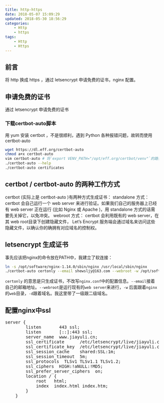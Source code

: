 ```yaml
---
title: http-https
date: 2018-05-07 15:09:29
updated: 2018-05-30 18:56:29
categories:
    - Http
    - https
tags:
    - Http
    - Https
---
```

## 前言
将 http 换成 https ，通过 letsencrypt 申请免费的证书，nginx 配置。

## 申请免费的证书
通过 letsencrypt 申请免费的证书

### 下载certbot-auto脚本
用 yum 安装 certbot ，不是很顺利，遇到 Python 各种报错问题，故转而使用 certbot-auto
``` bash
wget https://dl.eff.org/certbot-auto
chmod a+x certbot-auto
vim certbot-auto # 将`export VENV_PATH="/opt/eff.org/certbot/venv"`的路径改为`export VENV_PATH="/opt/software/certbot/venv"`
./certbot-auto --help
./certbot-auto certificates
```
<!-- more -->

## certbot / certbot-auto 的两种工作方式
certbot (实际上是 certbot-auto )有两种方式生成证书：
standalone 方式：
certbot 会自己运行一个 web server 来进行验证。如果我们自己的服务器上已经有 web server 正在运行 (比如 Nginx 或 Apache )，用 standalone 方式的话需要先关掉它，以免冲突。
webroot 方式：
certbot 会利用既有的 web server，在其 web root目录下创建隐藏文件， Let’s Encrypt 服务端会通过域名来访问这些隐藏文件，以确认你的确拥有对应域名的控制权。

## letsencrypt 生成证书
事先应该把nginx的命令放在PATH中，我建立了软连接：
``` bash
ln -s /opt/software/nginx-1.14.0/sbin/nginx /usr/local/sbin/nginx
./certbot-auto certonly --email shewsljy@163.com --webroot -w /opt/software/nginx-1.14.0/html -d jiayuli.cn -d www.jiayuli.cn
```
`certonly` 的意思是只生成证书，不改写`nginx.conf`中的配置信息。`--email`接着自己的邮箱地址。`--webroot`是运行现有的`web server`来进行，`-w` 后面跟着`nginx`的`web`目录，`-d`跟着域名。我这里带了一级跟二级域名。

## 配置nginx中ssl
<pre>
server {
        listen       443 ssl;
        listen       [::]:443 ssl;
        server_name  www.jiayuli.cn;
        ssl_certificate      /etc/letsencrypt/live/jiayuli.cn/fullchain.pem;
        ssl_certificate_key  /etc/letsencrypt/live/jiayuli.cn/privkey.pem;
        ssl_session_cache    shared:SSL:1m;
        ssl_session_timeout  5m;
        ssl_protocols  TLSv1 TLSv1.1 TLSv1.2;
        ssl_ciphers  HIGH:!aNULL:!MD5;
        ssl_prefer_server_ciphers  on;
        location / {
            root   html;
            index  index.html index.htm;
        }
    }
</pre>
